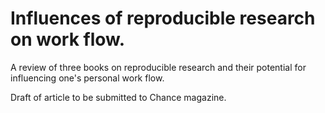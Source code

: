 # Influences of reproducible research on work flow. 

A review of three books on reproducible research and their potential for influencing one's personal work flow. 

Draft of article to be submitted to Chance magazine. 